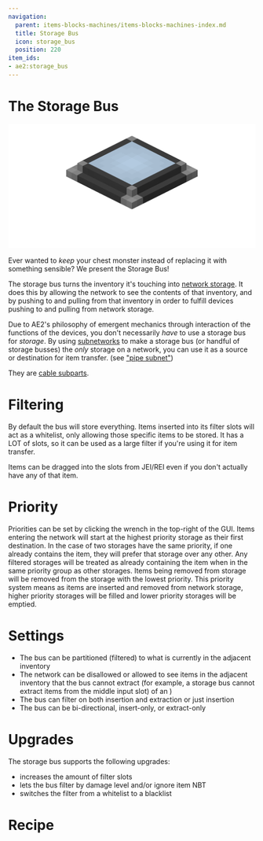 ```yaml
---
navigation:
  parent: items-blocks-machines/items-blocks-machines-index.md
  title: Storage Bus
  icon: storage_bus
  position: 220
item_ids:
- ae2:storage_bus
---
```

# The Storage Bus

![A picture of a storage bus.](../assets/blocks/storage_bus.png)

Ever wanted to *keep* your chest monster instead of replacing it with something sensible? We present the Storage Bus!

The storage bus turns the inventory it's touching into [network storage](../ae2-mechanics/import-export-storage.md).
It does this by allowing the network to see the contents of that inventory, and by pushing to and pulling from that
inventory in order to fulfill devices pushing to and pulling from network storage.

Due to AE2's philosophy of emergent mechanics through interaction of the functions of the devices, you don't
necessarily *have* to use a storage bus for *storage*. By using [subnetworks](../ae2-mechanics/subnetworks.md)
to make a storage bus (or handful of storage busses) the *only* storage on a network, you can use it as a source or destination
for item transfer. (see ["pipe subnet"](../example-setups/pipe-subnet.md))

They are [cable subparts](../ae2-mechanics/cable-subparts.md).

# Filtering

By default the bus will store everything. Items inserted into its filter slots will act as a whitelist, only
allowing those specific items to be stored. It has a LOT of slots, so it can be used as a large filter if you're using it for
item transfer.

Items can be dragged into the slots from JEI/REI even if you don't actually have any of that item.

# Priority

Priorities can be set by clicking the wrench in the top-right of the GUI.
Items entering the network will start at the highest priority storage as
their first destination. In the case of two storages have the same priority,
if one already contains the item, they will prefer that storage over any
other. Any filtered storages will be treated as already containing the item
when in the same priority group as other storages. Items being removed from storage will
be removed from the storage with the lowest priority. This priority system means as items are inserted and removed
from network storage, higher priority storages will be filled and lower priority storages will be emptied.

# Settings

- The bus can be partitioned (filtered) to what is currently in the adjacent inventory
- The network can be disallowed or allowed to see items in the adjacent inventory that the bus cannot extract
  (for example, a storage bus cannot extract items from the middle input slot) of an <ItemLink id="inscriber" />)
- The bus can filter on both insertion and extraction or just insertion
- The bus can be bi-directional, insert-only, or extract-only

# Upgrades

The storage bus supports the following upgrades:

- <ItemLink id="capacity_card" /> increases the amount of filter slots
- <ItemLink id="fuzzy_card" /> lets the bus filter by damage level and/or ignore item NBT
- <ItemLink id="inverter_card" /> switches the filter from a whitelist to a blacklist

# Recipe

<RecipeFor id="storage_bus" />